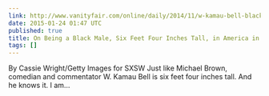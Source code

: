 ```yaml
---
link: http://www.vanityfair.com/online/daily/2014/11/w-kamau-bell-black-in-america
date: 2015-01-24 01:47 UTC
published: true
title: On Being a Black Male, Six Feet Four Inches Tall, in America in 2014
tags: []
---
```


By Cassie Wright/Getty Images for SXSW
Just like Michael Brown, comedian and commentator W. Kamau Bell is six feet four inches tall. And he knows it.
I am…
